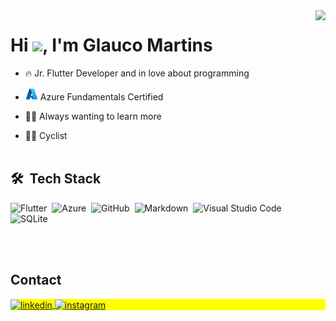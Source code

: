 <img align="right" height="590em" src="https://raw.githubusercontent.com/gist/glauco111/eb59e32d5db63c9856f68e161f09a635/raw/c0431976239cea796d918e47728b19a4c3a2a462/card_github.svg"/>
<h1 align="left">Hi <img src="https://raw.githubusercontent.com/kaueMarques/kaueMarques/master/hi.gif" height="30px">, I'm Glauco Martins</h1>


- 🔥 Jr. Flutter Developer and in love about programming

- <img src="https://raw.githubusercontent.com/github/explore/eaef8552d8b082ffafe2bfc8a5023d47da904aac/topics/azure/azure.png" height="20"/>  Azure Fundamentals Certified

- 👨‍💻 Always wanting to learn more

- :biking_man: Cyclist
<br><br>

## 🛠 &nbsp;Tech Stack

![Flutter](https://img.shields.io/badge/-Flutter-05122A?style=flat&logo=flutter)&nbsp;
![Azure](https://img.shields.io/badge/-Azure-05122A?style=flat&logo=microsoft)&nbsp;
![GitHub](https://img.shields.io/badge/-GitHub-05122A?style=flat&logo=github)&nbsp;
![Markdown](https://img.shields.io/badge/-Markdown-05122A?style=flat&logo=markdown)&nbsp;
![Visual Studio Code](https://img.shields.io/badge/-Visual%20Studio%20Code-05122A?style=flat&logo=visual-studio-code&logoColor=007ACC)&nbsp;
![SQLite](https://img.shields.io/badge/-SQLite-05122A?style=flat&logo=sqlite)&nbsp;


<br><br>

## Contact

<p align="left" style="background:yellow">
<a href="https://linkedin.com/in/glauco111" target="_blank">
  <img align="center" src="https://img.shields.io/badge/-glauco111-05122A?style=flat&logo=linkedin" alt="linkedin"/>
</a>
<a href="https://instagram.com/glauco1111" target="_blank">
 <img align="center" src="https://img.shields.io/badge/-glauco1111-05122A?style=flat&logo=instagram" alt="instagram"/>
</a>
</p>
